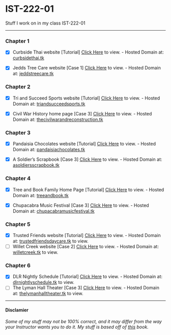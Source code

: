 # IST-222-01
Stuff I work on in my class IST-222-01

---

### Chapter 1

- [X] Curbside Thai website [Tutorial] [Click Here](https://jtrent238.github.io/IST-222-01/Tutorial01/html01/tutorial/ct_start.html) to view. - Hosted Domain at: [curbsidethai.tk](http://curbsidethai.tk)

- [X] Jedds Tree Care website [Case 1] [Click Here](https://jtrent238.github.io/IST-222-01/Tutorial01/html01/case1/jtc_index.html) to view. - Hosted Domain at: [jeddstreecare.tk](http://jeddstreecare.tk)

### Chapter 2

- [X] Tri and Succeed Sports website [Tutorial] [Click Here](https://jtrent238.github.io/IST-222-01/Tutorial02/html02/tutorial/tss_home.html) to view. - Hosted Domain at: [triandsucceedsports.tk](http://triandsucceedsports.tk)

- [X] Civil War History home page [Case 3] [Click Here](https://jtrent238.github.io/IST-222-01/Tutorial02/html02/case3/cw_class.html) to view. - Hosted Domain at: [thecivilwarandreconstruction.tk](http://thecivilwarandreconstruction.tk)

### Chapter 3

- [X] Pandaisia Chocolates website [Tutorial] [Click Here](https://jtrent238.github.io/IST-222-01/Tutorial03/html03/tutorial/pc_home.html) to view. - Hosted Domain at: [pandaisiachocolates.tk](http://pandaisiachocolates.tk)
  
- [X] A Soldier’s Scrapbook [Case 3] [Click Here](https://jtrent238.github.io/IST-222-01/Tutorial03/html03/case3/ss_dday.html) to view. - Hosted Domain at: [asoldiersscrapbook.tk](http://asoldiersscrapbook.tk)
  
### Chapter 4

- [X] Tree and Book Family Home Page [Tutorial] [Click Here](https://jtrent238.github.io/IST-222-01/Tutorial04/html04/tutorial/tb_komatsu.html) to view. - Hosted Domain at: [treeandbook.tk](http://treeandbook.tk)

- [X] Chupacabra Music Festival [Case 3] [Click Here](https://jtrent238.github.io/IST-222-01/Tutorial04/html04/case3/cf_home.html) to view. - Hosted Domain at: [chupacabramusicfestival.tk](http://chupacabramusicfestival.tk/)

### Chapter 5

- [X] Trusted Friends website [Tutorial] [Click Here](https://jtrent238.github.io/IST-222-01/Tutorial05/html05/tutorial/tf_home.html) to view. - Hosted Domain at: [trustedfriendsdaycare.tk](http://trustedfriendsdaycare.tk/) to view.
- [ ] Willet Creek website [Case 2] [Click Here](https://jtrent238.github.io/IST-222-01/Tutorial05/html05/case2/wc_hole01.html) to view. - Hosted Domain at: [willetcreek.tk](http://willetcreek.tk) to view.

### Chapter 6

- [X] DLR Nightly Schedule [Tutorial] [Click Here](https://jtrent238.github.io/IST-222-01/Tutorial06/html06/tutorial/dlr_evenings.html) to view. - Hosted Domain at: [dlrnightlyschedule.tk](http://dlrnightlyschedule.tk/) to view.
- [ ] The Lyman Hall Theater [Case 3] [Click Here](https://jtrent238.github.io/IST-222-01/Tutorial06/html06/case3/lht_feb.html) to view. - Hosted Domain at: [thelymanhalltheater.tk](http://thelymanhalltheater.tk/) to view.

---

#### Disclamier
*Some of my stuff may not be 100% correct, and it may differ from the way your Instructor wants you to do it. My stuff is based off of [this](https://www.cengage.com/c/new-perspectives-html5-and-css3-comprehensive-7e-carey/9781305503939) book.*
